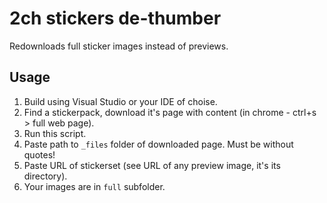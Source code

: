 # 2ch stickers de-thumber

Redownloads full sticker images instead of previews.

## Usage

1. Build using Visual Studio or your IDE of choise.
2. Find a stickerpack, download it's page with content (in chrome - ctrl+s > full web page).
3. Run this script.
4. Paste path to `_files` folder of downloaded page. Must be without quotes!
5. Paste URL of stickerset (see URL of any preview image, it's its directory).
6. Your images are in `full` subfolder.